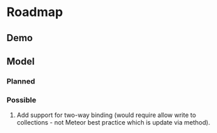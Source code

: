
# Roadmap

## Demo

## Model

### Planned

### Possible
1. Add support for two-way binding (would require allow write to collections - not Meteor best practice which is update via method).
